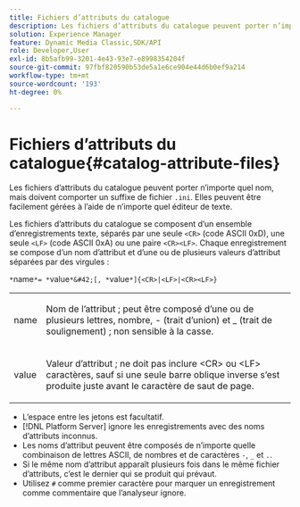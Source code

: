 ```yaml
---
title: Fichiers d’attributs du catalogue
description: Les fichiers d’attributs du catalogue peuvent porter n’importe quel nom, mais doivent comporter un suffixe de fichier .ini. Elles peuvent être facilement gérées à l’aide de n’importe quel éditeur de texte.
solution: Experience Manager
feature: Dynamic Media Classic,SDK/API
role: Developer,User
exl-id: 8b5afb99-3201-4e43-93e7-e8998354204f
source-git-commit: 97fbf820590b53de5a1e6ce904e44d6b0ef9a214
workflow-type: tm+mt
source-wordcount: '193'
ht-degree: 0%

---
```


# Fichiers d’attributs du catalogue{#catalog-attribute-files}

Les fichiers d’attributs du catalogue peuvent porter n’importe quel nom, mais doivent comporter un suffixe de fichier `.ini`. Elles peuvent être facilement gérées à l’aide de n’importe quel éditeur de texte.

Les fichiers d’attributs du catalogue se composent d’un ensemble d’enregistrements texte, séparés par une seule `<CR>` (code ASCII 0xD), une seule `<LF>` (code ASCII 0xA) ou une paire `<CR><LF>`. Chaque enregistrement se compose d’un nom d’attribut et d’une ou de plusieurs valeurs d’attribut séparées par des virgules :

`*`name`*= *`value`*&#42;[, *`value`*]{<CR>|<LF>|<CR><LF>}`

<table id="simpletable_8454AD549FDA421BA1469CDA44132773"> 
 <tr class="strow"> 
  <td class="stentry"> <p> <span class="codeph"> <span class="varname"> name </span> </span> </p> </td> 
  <td class="stentry"> <p>Nom de l’attribut ; peut être composé d’une ou de plusieurs lettres, nombre, - (trait d’union) et _ (trait de soulignement) ; non sensible à la casse.</p> </td> 
 </tr> 
 <tr class="strow"> 
  <td class="stentry"> <p> <span class="codeph"> <span class="varname"> value </span> </span> </p> </td> 
  <td class="stentry"> <p>Valeur d’attribut ; ne doit pas inclure <span class="codeph"> &lt;CR&gt; </span> ou <span class="codeph"> &lt;LF&gt; </span> caractères, sauf si une seule barre oblique inverse s’est produite juste avant le caractère de saut de page. </p> </td> 
 </tr> 
</table>

* L’espace entre les jetons est facultatif.
* [!DNL Platform Server] ignore les enregistrements avec des noms d’attributs inconnus.
* Les noms d’attribut peuvent être composés de n’importe quelle combinaison de lettres ASCII, de nombres et de caractères `-`, `_` et `.`.
* Si le même nom d’attribut apparaît plusieurs fois dans le même fichier d’attributs, c’est le dernier qui se produit qui prévaut.
* Utilisez `#` comme premier caractère pour marquer un enregistrement comme commentaire que l’analyseur ignore.
